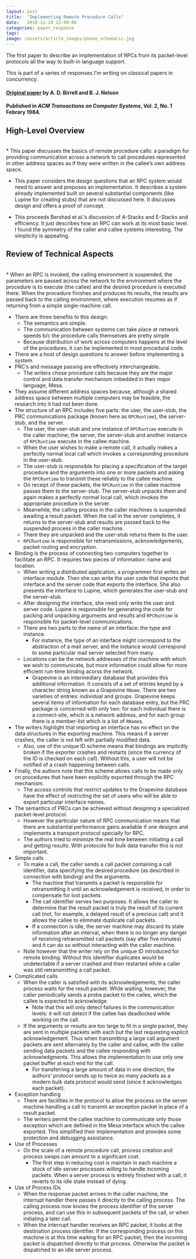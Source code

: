 ```yaml
---
layout: post
title:  "Implementing Remote Procedure Calls"
date:   2018-12-28 12:00:00
categories: paper_response
tags: 
image: /assets/article_images/phone_schematic.jpg
---
```


The first paper to describe an implementation of RPCs from its packet-level protocols all the way to built-in language support.

This is part of a series of responses I'm writing on classical papers in concurrency.

#### [Original paper](http://www.cs.binghamton.edu/~mlewis/phdexam/ss/papers/birrell84implementing.pdf) by A. D. Birrell and B. J. Nelson
#### Published in *ACM Transactions on Computer Systems*, Vol. 2, No. 1 Febrary 1984.

## High-Level Overview

<br>* This paper discusses the basics of remote procedure calls: a paradigm for providing communication across a network to call procedures represented in other address spaces as if they were written in the callee’s own address space.

* This paper considers the design questions that an RPC system would need to answer and proposes an implementation. It describes a system already implemented built on several substantial components (like Lupine for creating stubs) that are not discussed here. It discusses design and offers a proof of concept. 

* This proceeds Bershad et al.’s discussion of A-Stacks and E-Stacks and efficiency. It just describes how an RPC can work at its most basic level. I found the symmetry of the caller and callee systems interesting. The simplicity is appealing.

## Review of Technical Aspects

<br>* When an RPC is invoked, the calling environment is suspended, the parameters are passed across the network to the environment where the procedure is to execute (the callee) and the desired procedure is executed there. When the procedure finishes and produces its results, the results are passed back to the calling environment, where execution resumes as if returning from a simple single-machine call.
* There are three benefits to this design:
  * The semantics are simple.
  * The communication between systems can take place at network speeds b/c the procedure calls themselves are pretty simple
  * Because distribution of work across computers happens at the level of the procedures, it can be implemented in most procedural code.
* There are a host of design questions to answer before implementing a system. 
* PRC’s and message passing are effectively interchangeable.
  * The writers chose procedure calls because they are the major control and data transfer mechanism imbedded in their major language, Mesa.
* They assume different address spaces because, although a shared address space between multiple computers may be feasible, the research into it had not been done.
* The structure of an RPC includes five parts: the user, the user-stub, the PRC communications package (known here as `RPCRuntime`), the server-stub, and the server. 
  * The user, the user-stub and one instance of `RPCRuntime` execute in the caller machine; the server, the server-stub and another instance of `RPCRuntime` execute in the callee machine. 
  * When the user wishes to make a remote call, it actually makes a perfectly normal local call which invokes a corresponding procedure in the user-stub. 
  * The user-stub is responsible for placing a specification of the target procedure and the arguments into one or more packets and asking the `RPCRuntime` to transmit these reliably to the callee machine. 
  * On receipt of these packets, the `RPCRuntime` in the callee machine passes them to the server-stub. The server-stub unpacks them and again makes a perfectly normal local call, which invokes the appropriate procedure in the server. 
  * Meanwhile, the calling process in the caller machines is suspended awaiting a result packet. When the call in the server completes, it returns to the server-stub and results are passed back to the suspended process in the caller machine. 
  * There they are unpacked and the user-stub returns them to the user.
  * `RPCRuntime` is responsible for retransmissions, acknowledgements, packet routing and encryption.
* Binding is the process of connecting two computers together to facilitate an RPC. It requires two pieces of information: name and location.
  * When writing a distributed application, a programmer first writes an interface module. Then she can write the user code that imports that interface and the server code that exports the interface. She also presents the interface to Lupine, which generates the user-stub and the server-stub. 
  * After designing the interface, she need only write the user and server code. Lupine is responsible for generating the code for packing and unpacking arguments and results and `RPCRuntime` is responsible for packet-level communications.
  * There are two parts to the name of an interface: the type and instance. 
    * For instance, the type of an interface might correspond to the abstraction of a mail server, and the instance would correspond to some particular mail server selected from many.
  * Locations can be the network addresses of the machine with which we wish to communicate, but more information could allow for more efficient run-time binding acorss the network.
    * Grapevine is an intermediary database that provides this additional information. It consists of a set of entries keyed by a character string known as a Grapevine `RName`. There are two varieties of entries: individual and groups. Grapevine keeps several items of information for each database entry, but the PRC package is concerned with only two: for each individual there is a connect-site, which is a network address, and for each group there is a member-list which is a list of `RName`s.
* The writers highlight that importing an interface has no effect on the data structures in the exporting machine. This means if a server crashes, the caller is not left with partially modified data.
  * Also, use of the unique ID scheme means that bindings are implicitly broken if the exporter crashes and restarts (since the currency of the ID is checked on each call). Without this, a user will not be notified of a crash happening between calls. 
* Finally, the authors note that this scheme allows calls to be made only on procedures that have been explicitly exported through the RPC mechanism.
  * The access controls that restrict updates to the Grapevine database have the effect of restricting the set of users who will be able to export particular interface names.
* The semantics of PRCs can be achieved without designing a specialized packet-level protocol.
  * However the particular nature of RPC communication means that there are substantial performance gains available if one designs and implements a transport protocol specially for RPC. 
  * The authors tried to minimize the real time between initiating a call and getting results. With protocols for bulk data transfer this is not important.
* Simple calls
  * To make a call, the caller sends a call packet containing a call identifier, data specifying the desired procedure (as described in connection with binding) and the arguments. 
    * The machine that transmits a packet is responsible for retransmitting it until an acknowledgement is received, in order to compensate for lost packets.
    * The call identifier serves two purposes. It allows the caller to determine that the result packet is truly the result of its current call (not, for example, a delayed result of a precious call) and it allows the callee to eliminate duplicate call packets.
    * If a connection is idle, the server machine may discard its state information after an interval, when there is no longer any danger of receiving retransmitted call packets (say after five minutes) and it can do so without interacting with the caller machine.
  * Note however that the writer rely on the unique ID introduced for remote binding. Without this identifier duplicates would be undetectable if a server crashed and then restarted while a caller was still retransmitting a call packet.
* Complicated calls
  * When the caller is satisfied with its acknowledgements, the caller process waits for the result packet. While waiting, however, the caller periodically sends a probe packet to the callee, which the callee is expected to acknowledge.
    * Note that this will only detect failures in the communication levels: it will not detect if the callee has deadlocked while working on the call.
  * If the arguments or results are too large to fit in a single packet, they are sent in multiple packets with each but the last requesting explicit acknowledgement. Thus when transmitting a large call argument packets are sent alternately by the caller and callee, with the caller sending data packets and the callee responding with acknowledgments. This allows the implementation to use only one packet buffer at each end for the call.
    * For transferring a large amount of data in one direction, the authors’ protocol sends up to twice as many packets as a modern bulk data protocol would send (since it acknowledges each packet).
* Exception handling
  * There are facilities in the protocol to allow the process on the server machine handling a call to transmit an exception packet in place of a result packet.
  * The writers permit the callee machine to communicate only those exception which are defined in the Mesa interface which the callee exported. This simplified their implementation and provides some protection and debugging assistance.
* Use of Processes
  * On the scale of a remote procedure call, process creation and process swaps can amount to a significant cost. 
    * The first step in reducing cost is maintain in each machine a stock of idle server processes willing to handle incoming packets. When a server process is entirely finished with a call, it reverts to its idle state instead of dying.
* Use of Process IDs
  * When the response packet arrives in the caller machine, the interrupt handler there passes it directly to the calling process. The calling process now knows the process identifier of the server process, and can use this in subsequent packets of the call, or when initiating a later call.
  * When the interrupt handler receives an RPC packet, it looks at the destination process identifier. If the corresponding process on this machine is at this time waiting for an RPC packet, then the incoming packet is dispatched directly to that process. Otherwise the packet is dispatched to an idle server process.
